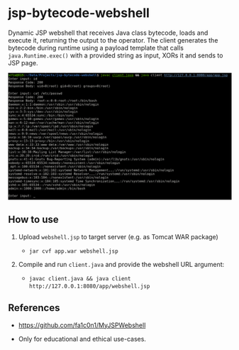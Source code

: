 # jsp-bytecode-webshell

Dynamic JSP webshell that receives Java class bytecode, loads and execute it, returning the output to the operator. The client generates the bytecode during runtime using a payload template that calls `java.Runtime.exec()` with a provided string as input, XORs it and sends to JSP page.


![](https://raw.githubusercontent.com/joaovarelas/jsp-bytecode-webshell/main/image01.png)

## How to use


1. Upload `webshell.jsp` to target server (e.g. as Tomcat WAR package)
    - `jar cvf app.war webshell.jsp`

2. Compile and run `client.java` and provide the webshell URL argument:
    - `javac client.java && java client http://127.0.0.1:8080/app/webshell.jsp`



## References 

- https://github.com/fa1c0n1/MyJSPWebshell


- Only for educational and ethical use-cases. 
